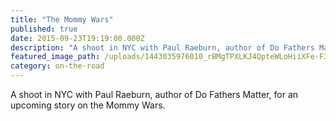 ```yaml
---
title: "The Mommy Wars"
published: true
date: 2015-09-23T19:19:00.000Z
description: "A shoot in NYC with Paul Raeburn, author of Do Fathers Matter, for an upcoming story on the Mommy Wars."
featured_image_path: /uploads/1443035976010_rBMgTPXLKJ4QpteWLoHiiXFe-F3kBWhvATNpDwQyVE8.jpeg
category: on-the-road
---
```


A shoot in NYC with Paul Raeburn, author of Do Fathers Matter, for an upcoming story on the Mommy Wars.

